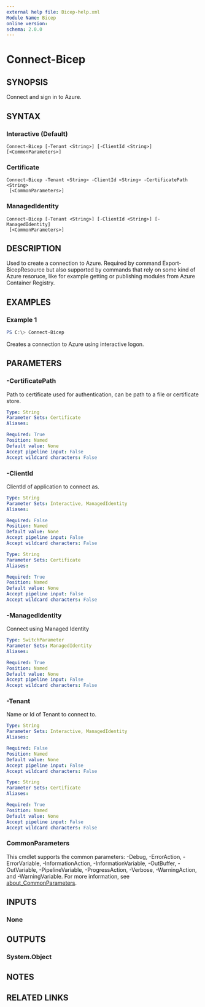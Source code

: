 ```yaml
---
external help file: Bicep-help.xml
Module Name: Bicep
online version:
schema: 2.0.0
---
```


# Connect-Bicep

## SYNOPSIS
Connect and sign in to Azure.

## SYNTAX

### Interactive (Default)
```
Connect-Bicep [-Tenant <String>] [-ClientId <String>] [<CommonParameters>]
```

### Certificate
```
Connect-Bicep -Tenant <String> -ClientId <String> -CertificatePath <String>
 [<CommonParameters>]
```

### ManagedIdentity
```
Connect-Bicep [-Tenant <String>] [-ClientId <String>] [-ManagedIdentity]
 [<CommonParameters>]
```

## DESCRIPTION
Used to create a connection to Azure. Required by command Export-BicepResource but also supported by commands that rely on some kind of Azure resoruce, like for example getting or publishing modules from Azure Container Registry.

## EXAMPLES

### Example 1
```powershell
PS C:\> Connect-Bicep
```

Creates a connection to Azure using interactive logon.

## PARAMETERS

### -CertificatePath
Path to certificate used for authentication, can be path to a file or certificate store.

```yaml
Type: String
Parameter Sets: Certificate
Aliases:

Required: True
Position: Named
Default value: None
Accept pipeline input: False
Accept wildcard characters: False
```

### -ClientId
ClientId of application to connect as.

```yaml
Type: String
Parameter Sets: Interactive, ManagedIdentity
Aliases:

Required: False
Position: Named
Default value: None
Accept pipeline input: False
Accept wildcard characters: False
```

```yaml
Type: String
Parameter Sets: Certificate
Aliases:

Required: True
Position: Named
Default value: None
Accept pipeline input: False
Accept wildcard characters: False
```

### -ManagedIdentity
Connect using Managed Identity

```yaml
Type: SwitchParameter
Parameter Sets: ManagedIdentity
Aliases:

Required: True
Position: Named
Default value: None
Accept pipeline input: False
Accept wildcard characters: False
```

### -Tenant
Name or Id of Tenant to connect to.

```yaml
Type: String
Parameter Sets: Interactive, ManagedIdentity
Aliases:

Required: False
Position: Named
Default value: None
Accept pipeline input: False
Accept wildcard characters: False
```

```yaml
Type: String
Parameter Sets: Certificate
Aliases:

Required: True
Position: Named
Default value: None
Accept pipeline input: False
Accept wildcard characters: False
```

### CommonParameters
This cmdlet supports the common parameters: -Debug, -ErrorAction, -ErrorVariable, -InformationAction, -InformationVariable, -OutBuffer, -OutVariable, -PipelineVariable, -ProgressAction, -Verbose, -WarningAction, and -WarningVariable. For more information, see [about_CommonParameters](http://go.microsoft.com/fwlink/?LinkID=113216).

## INPUTS

### None
## OUTPUTS

### System.Object
## NOTES

## RELATED LINKS
